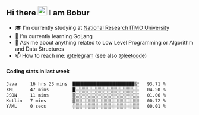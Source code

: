 ## Hi there <img src="https://media.giphy.com/media/hvRJCLFzcasrR4ia7z/giphy.gif" width="25px" height="25px"> I am Bobur

- :mortar_board: I’m currently studying at [National Research ITMO University](https://itmo.ru/)
- :seedling: I’m currently learning GoLang
- :speech_balloon: Ask me about anything related to Low Level Programming or Algorithm and Data Structures
- :mailbox: How to reach me: [@telegram](https://t.me/octoant) (see also [@leetcode](https://leetcode.com/octoant/))    

#### Coding stats in last week

<!--START_SECTION:waka-->

```txt
Java     16 hrs 23 mins  ███████████████████████▒░   93.71 %
XML      47 mins         █░░░░░░░░░░░░░░░░░░░░░░░░   04.50 %
JSON     11 mins         ▒░░░░░░░░░░░░░░░░░░░░░░░░   01.06 %
Kotlin   7 mins          ▒░░░░░░░░░░░░░░░░░░░░░░░░   00.72 %
YAML     0 secs          ░░░░░░░░░░░░░░░░░░░░░░░░░   00.01 %
```

<!--END_SECTION:waka-->
